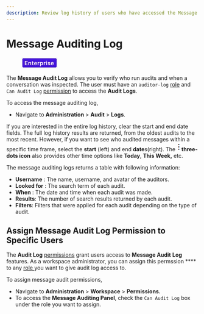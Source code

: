 ```yaml
---
description: Review log history of users who have accessed the Message Auditing Panel.
---
```


# Message Auditing Log

<figure><img src="../.gitbook/assets/2021-06-10_22-31-38 (3) (3) (3) (3) (3) (3) (3) (3) (3) (2) (3) (1) (1) (1) (1) (2) (1) (2) (1).jpg" alt=""><figcaption></figcaption></figure>

The **Message Audit Log** allows you to verify who run audits and when a conversation was inspected. The user must have an `auditor-log` [role](../setup-and-configure/roles-in-rocket.chat/) and `Can Audit Log` [permission](workspace-administration/permissions.md) to access the **Audit Logs**.

To access the message auditing log,&#x20;

* Navigate to **Administration** > **Audit** > **Logs**.

If you are interested in the entire log history, clear the start and end date fields. The full log history results are  returned, from the oldest audits to the most recent. However, if you want to see who audited messages within a specific time frame, select the **start** (left) and end **date**s(right). The ![](<../.gitbook/assets/three-dot-icon (1).png>)**three-dots icon** also provides other time options like **Today**, **This Week,** etc.

The message auditing logs returns a table with following information:

* **Username** : The name, username, and avatar of the auditors.
* **Looked for** : The search term of each audit.
* **When** : The date and time when each audit was made.
* **Results**: The number of search results returned by each audit.
* **Filters**: Filters that were applied for each audit depending on the type of audit.

## Assign Message Audit Log Permission to Specific Users

The **Audit Log** [permissions](workspace-administration/permissions.md) grant users access to **Message Audit** **Log** features. As a workspace administrator, you can assign this permssion **** to any [role ](workspace-administration/permissions.md#roles)you want to give audit log access to.

To assign message audit permissions,

* Navigate to **Administration** > **Workspace** > **Permissions.**
* To access the **Message Auditing Panel**, check the `Can Audit Log` box under the role you want to assign.
